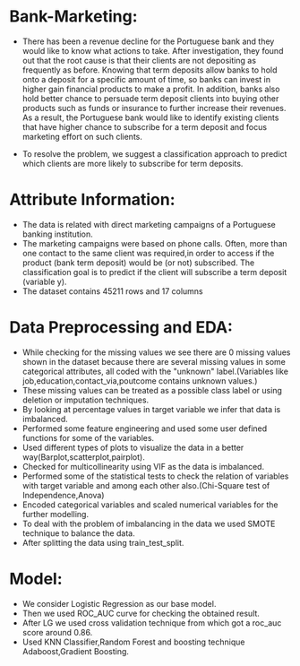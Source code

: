 # Bank-Marketing:
* There has been a revenue decline for the Portuguese bank and they would like to know what actions to take. After investigation, they found out that the root cause is that their clients are not depositing as frequently as before. Knowing that term deposits allow banks to hold onto a deposit for a specific amount of time, so banks can invest in higher gain financial products to make a profit. In addition, banks also hold better chance to persuade term deposit clients into buying other products such as funds or insurance to further increase their revenues. As a result, the Portuguese bank would like to identify existing clients that have higher chance to subscribe for a term deposit and focus marketing effort on such clients.

* To resolve the problem, we suggest a classification approach to predict which clients are more likely to subscribe for term deposits.

# Attribute Information:
* The data is related with direct marketing campaigns of a Portuguese banking institution. 
* The marketing campaigns were based on phone calls. Often, more than one contact to the same client was required,in order to access if the product (bank term deposit) would be (or not) subscribed. The classification goal is to predict if the client will subscribe a term deposit (variable y).
* The dataset contains 45211 rows and 17 columns

# Data Preprocessing and EDA:
* While checking for the missing values we see there are 0 missing values shown in the dataset because there are several missing values in some categorical attributes, all coded with the "unknown" label.(Variables like job,education,contact_via,poutcome contains unknown values.) 
* These missing values can be treated as a possible class label or using deletion or imputation techniques.
* By looking at percentage values in target variable we infer that data is imbalanced.
* Performed some feature engineering and used some user defined functions for some of the variables.
* Used different types of plots to visualize the data in a better way(Barplot,scatterplot,pairplot).
* Checked for multicollinearity using VIF as the data is imbalanced.
* Performed some of the statistical tests to check the relation of variables with target variable and among each other also.(Chi-Square test of Independence,Anova)
* Encoded categorical variables and scaled numerical variables for the further modelling.
* To deal with the problem of imbalancing in the data we used SMOTE technique to balance the data.
* After splitting the data using train_test_split.

# Model:
* We consider Logistic Regression as our base model.
* Then we used ROC_AUC curve for checking the obtained result.
* After LG we used cross validation technique from which got a roc_auc score around 0.86.
* Used KNN Classifier,Random Forest and boosting technique Adaboost,Gradient Boosting.


